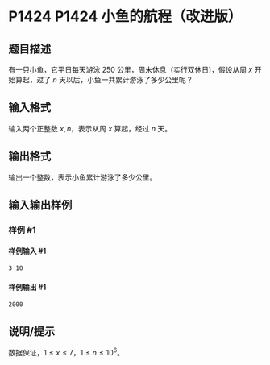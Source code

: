 # P1424 P1424 小鱼的航程（改进版）

## 题目描述

有一只小鱼，它平日每天游泳 $250$ 公里，周末休息（实行双休日)，假设从周 $x$ 开始算起，过了 $n$ 天以后，小鱼一共累计游泳了多少公里呢？

## 输入格式

输入两个正整数 $x,n$，表示从周 $x$ 算起，经过 $n$ 天。


## 输出格式

输出一个整数，表示小鱼累计游泳了多少公里。


## 输入输出样例

### 样例 #1

#### 样例输入 #1

```
3 10
```

#### 样例输出 #1

```
2000
```

## 说明/提示

数据保证，$1\le x \le 7$，$1 \le n\le 10^6$。
